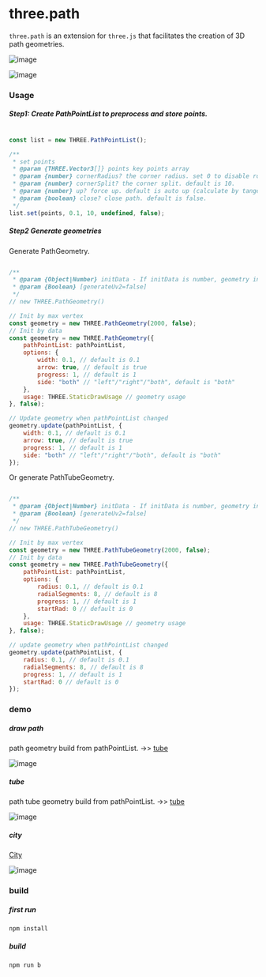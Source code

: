 three.path
===================

`three.path` is an extension for `three.js` that facilitates the creation of 3D path geometries.

![image](./examples/images/screenshot4.png)

![image](./examples/images/screenshot5.png)

### Usage

##### Step1: Create PathPointList to preprocess and store points.

````javascript

const list = new THREE.PathPointList();

/**
 * set points
 * @param {THREE.Vector3[]} points key points array
 * @param {number} cornerRadius? the corner radius. set 0 to disable round corner. default is 0.1
 * @param {number} cornerSplit? the corner split. default is 10.
 * @param {number} up? force up. default is auto up (calculate by tangent).
 * @param {boolean} close? close path. default is false.
 */
list.set(points, 0.1, 10, undefined, false);

````

##### Step2 Generate geometries

Generate PathGeometry.

````javascript

/**
 * @param {Object|Number} initData - If initData is number, geometry init by empty data and set it as the max vertex. If initData is Object, it contains pathPointList and options.
 * @param {Boolean} [generateUv2=false]
 */
// new THREE.PathGeometry()

// Init by max vertex
const geometry = new THREE.PathGeometry(2000, false);
// Init by data
const geometry = new THREE.PathGeometry({
    pathPointList: pathPointList,
    options: {
        width: 0.1, // default is 0.1
        arrow: true, // default is true
        progress: 1, // default is 1
        side: "both" // "left"/"right"/"both", default is "both"
    },
    usage: THREE.StaticDrawUsage // geometry usage
}, false);

// Update geometry when pathPointList changed
geometry.update(pathPointList, {
    width: 0.1, // default is 0.1
    arrow: true, // default is true
    progress: 1, // default is 1
    side: "both" // "left"/"right"/"both", default is "both"
});

````

Or generate PathTubeGeometry.

````javascript

/**
 * @param {Object|Number} initData - If initData is number, geometry init by empty data and set it as the max vertex. If initData is Object, it contains pathPointList and options.
 * @param {Boolean} [generateUv2=false]
 */
// new THREE.PathTubeGeometry()

// Init by max vertex
const geometry = new THREE.PathTubeGeometry(2000, false);
// Init by data
const geometry = new THREE.PathTubeGeometry({
    pathPointList: pathPointList,
    options: {
        radius: 0.1, // default is 0.1
        radialSegments: 8, // default is 8
        progress: 1, // default is 1
        startRad: 0 // default is 0
    },
    usage: THREE.StaticDrawUsage // geometry usage
}, false);

// update geometry when pathPointList changed
geometry.update(pathPointList, {
    radius: 0.1, // default is 0.1
    radialSegments: 8, // default is 8
    progress: 1, // default is 1
    startRad: 0 // default is 0
});

````

### demo

##### draw path

path geometry build from pathPointList. ->> [tube](https://shawn0326.github.io/three.path/examples/index.html)

![image](./examples/images/screenshot.png) 

##### tube

path tube geometry build from pathPointList. ->> [tube](https://shawn0326.github.io/three.path/examples/tube.html)

![image](./examples/images/screenshot2.png) 

##### city

[City](https://shawn0326.github.io/three.path/examples/city.html)

![image](./examples/images/screenshot3.png) 

### build

##### first run

````
npm install
````

##### build

````
npm run b
````
